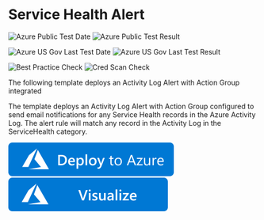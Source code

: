 # Service Health Alert

![Azure Public Test Date](https://azurequickstartsservice.blob.core.windows.net/badges/demos/monitor-servicehealth-alert/PublicLastTestDate.svg)
![Azure Public Test Result](https://azurequickstartsservice.blob.core.windows.net/badges/demos/monitor-servicehealth-alert/PublicDeployment.svg)

![Azure US Gov Last Test Date](https://azurequickstartsservice.blob.core.windows.net/badges/demos/monitor-servicehealth-alert/FairfaxLastTestDate.svg)
![Azure US Gov Last Test Result](https://azurequickstartsservice.blob.core.windows.net/badges/demos/monitor-servicehealth-alert/FairfaxDeployment.svg)

![Best Practice Check](https://azurequickstartsservice.blob.core.windows.net/badges/demos/monitor-servicehealth-alert/BestPracticeResult.svg)
![Cred Scan Check](https://azurequickstartsservice.blob.core.windows.net/badges/demos/monitor-servicehealth-alert/CredScanResult.svg)

The following template deploys an Activity Log Alert with Action Group integrated

The template deploys an Activity Log Alert with Action Group configured to send email notifications for any Service Health records in the Azure Activity Log. The alert rule will match any record in the Activity Log in the ServiceHealth category.

[![Deploy to Azure](https://raw.githubusercontent.com/Azure/azure-quickstart-templates/master/1-CONTRIBUTION-GUIDE/images/deploytoazure.svg?sanitize=true)](https://portal.azure.com/#create/Microsoft.Template/uri/https%3A%2F%2Fraw.githubusercontent.com%2FAzure%2Fazure-quickstart-templates%2Fmaster%2Fdemos%2Fmonitor-servicehealth-alert%2Fazuredeploy.json)
[![Visualize](https://raw.githubusercontent.com/Azure/azure-quickstart-templates/master/1-CONTRIBUTION-GUIDE/images/visualizebutton.svg?sanitize=true)](http://armviz.io/#/?load=https%3A%2F%2Fraw.githubusercontent.com%2FAzure%2Fazure-quickstart-templates%2Fmaster%2Fdemos%2Fmonitor-servicehealth-alert%2Fazuredeploy.json)


